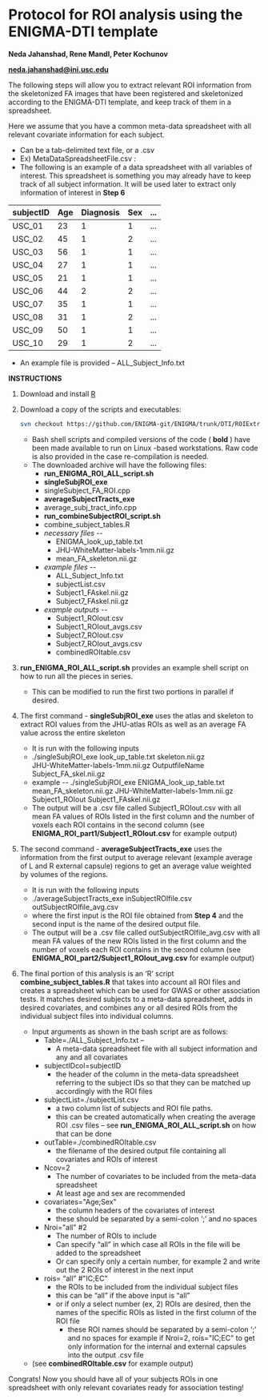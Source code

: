 # Protocol for ROI analysis using the ENIGMA-DTI template

**Neda Jahanshad, Rene Mandl, Peter Kochunov**

**neda.jahanshad@ini.usc.edu**

The following steps will allow you to extract relevant ROI information from the 
skeletonized FA images that have been registered and skeletonized according to 
the ENIGMA-DTI template, and keep track of them in a spreadsheet.

Here we assume that you have a common meta-data spreadsheet with all relevant 
covariate information for each subject. 
*   Can be a tab-delimited text file, or a .csv
*   Ex) MetaDataSpreadsheetFile.csv : 
*   The following is an example of a data spreadsheet with all variables of 
    interest. This spreadsheet is something you may already have to keep track 
    of all subject information. It will be used later to extract only 
    information of interest in **Step 6**

| subjectID | Age | Diagnosis | Sex | ... |
|-----------|-----|-----------|-----|-----|
| USC_01    | 23  | 1         | 1   | ... |
| USC_02    | 45  | 1         | 2   | ... |
| USC_03    | 56  | 1         | 1   | ... |
| USC_04    | 27  | 1         | 1   | ... |
| USC_05    | 21  | 1         | 1   | ... |
| USC_06    | 44  | 2         | 2   | ... |
| USC_07    | 35  | 1         | 1   | ... |
| USC_08    | 31  | 1         | 2   | ... |
| USC_09    | 50  | 1         | 1   | ... |
| USC_10    | 29  | 1         | 2   | ... |
	
* An example file is provided – ALL_Subject_Info.txt

**INSTRUCTIONS**

1.	Download and install [R](http://cran.r-project.org/)
2.	Download a copy of the scripts and executables:
    ```bash
    svn checkout https://github.com/ENIGMA-git/ENIGMA/trunk/DTI/ROIExtraction/ROIextraction_info
    ```
	*   Bash shell scripts and compiled versions of the code ( **bold** ) have 
	    been made available to run on Linux -based workstations. Raw code is 
	    also provided in the case re-compilation is needed.
	*   The downloaded archive will have the following files:
		*   **run_ENIGMA_ROI_ALL_script.sh**
		*   **singleSubjROI_exe**
		*   singleSubject_FA_ROI.cpp
		*   **averageSubjectTracts_exe**
		*   average_subj_tract_info.cpp
		*   **run_combineSubjectROI_script.sh**
		*   combine_subject_tables.R
		*   *necessary files --*
			*   ENIGMA_look_up_table.txt
			*   JHU-WhiteMatter-labels-1mm.nii.gz
			*   mean_FA_skeleton.nii.gz
        *   *example files --*
        	*   ALL_Subject_Info.txt
        	*   subjectList.csv
            *   Subject1_FAskel.nii.gz
            *   Subject7_FAskel.nii.gz
        *   *example outputs --*
        	*   Subject1_ROIout.csv
        	*   Subject1_ROIout_avgs.csv
        	*   Subject7_ROIout.csv
        	*   Subject7_ROIout_avgs.csv
        	*   combinedROItable.csv

3.  **run_ENIGMA_ROI_ALL_script.sh** provides an example shell script on how to 
    run all the pieces in series.
	*   This can be modified to run the first two portions in parallel if 
	    desired. 

4.	The first command - **singleSubjROI_exe** uses the atlas and skeleton to 
    extract ROI values from the JHU-atlas ROIs as well as an average FA value 
    across the entire skeleton
	*   It is run with the following inputs
	*   ./singleSubjROI_exe  look_up_table.txt skeleton.nii.gz \
	    JHU-WhiteMatter-labels-1mm.nii.gz OutputfileName Subject_FA_skel.nii.gz
	*   example -- ./singleSubjROI_exe ENIGMA_look_up_table.txt \
	    mean_FA_skeleton.nii.gz JHU-WhiteMatter-labels-1mm.nii.gz \
	    Subject1_ROIout Subject1_FAskel.nii.gz
	*   The output will be a .csv file called Subject1_ROIout.csv with all mean 
	    FA values of ROIs listed in the first column and the number of voxels 
	    each ROI contains in the second column (see 
	    **ENIGMA_ROI_part1/Subject1_ROIout.csv** for example output)

5.	The second command - **averageSubjectTracts_exe** uses the information from 
    the first output to average relevant (example average of L and R external 
    capsule) regions to get an average value weighted by volumes of the regions.
	*   It is run with the following inputs
	*   ./averageSubjectTracts_exe inSubjectROIfile.csv \
	    outSubjectROIfile_avg.csv
	*   where the first input is the ROI file obtained from **Step 4** and the 
	    second input is the name of the desired output file.
	*   The output will be a .csv file called outSubjectROIfile_avg.csv with all
	    mean FA values of the new ROIs listed in the first column and the number
	    of voxels each ROI contains in the second column (see 
	    **ENIGMA_ROI_part2/Subject1_ROIout_avg.csv** for example output)

6.	The final portion of this analysis is an ‘R’ script 
    **combine_subject_tables.R** that takes into account all ROI files and 
    creates a spreadsheet which can be used for GWAS or other association tests.
    It matches desired subjects to a meta-data spreadsheet, adds in desired 
    covariates, and combines any or all desired ROIs from the individual subject
    files into individual columns. 
	*   Input arguments as shown in the bash script are as follows:
		*   Table=./ALL_Subject_Info.txt – 
			*   A meta-data spreadsheet file with all subject information and 
			    any and all covariates
		*   subjectIDcol=subjectID
			*   the header of the column in the meta-data spreadsheet referring 
			    to the subject IDs so that they can be matched up accordingly 
			    with the ROI files
		*   subjectList=./subjectList.csv
			*   a two column list of subjects and ROI file paths.
			*   this can be created automatically when creating the average ROI 
			    .csv files – see **run_ENIGMA_ROI_ALL_script.sh** on how that 
			    can be done
		*   outTable=./combinedROItable.csv
			*   the filename of the desired output file containing all 
			    covariates and ROIs of interest
		*   Ncov=2
			*   The number of covariates to be included from the meta-data 
			    spreadsheet
			*   At least age and sex are recommended
		*   covariates="Age;Sex"
            *   the column headers of the covariates of interest
            *   these should be separated by a semi-colon ‘;’ and no spaces 
		*   Nroi="all" #2
			*   The number of ROIs to include 
			*   Can specify “all” in which case all ROIs in the file will be 
			    added to the spreadsheet
			*   Or can specify only a certain number, for example 2 and write 
			    out the 2 ROIs of interest in the next input
		*   rois= “all” #"IC;EC"
			*   the ROIs to be included from the individual subject files
			*   this can be “all” if the above input is “all”
			*   or if only a select number (ex, 2) ROIs are desired, then the 
			    names of the specific ROIs as listed in the first column of the 
			    ROI file
				*   these ROI names should be separated by a semi-colon ‘;’ and 
				    no spaces for example if Nroi=2, rois="IC;EC" to get only 
				    information for the internal and external capsules into the 
				    output .csv file
	*   (see **combinedROItable.csv** for example output) 

Congrats! Now you should have all of your subjects ROIs in one spreadsheet with 
only relevant covariates ready for association testing!